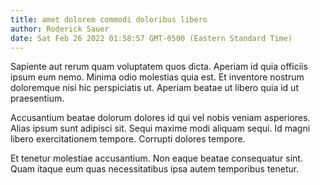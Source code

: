 ```yaml
---
title: amet dolorem commodi doloribus libero
author: Roderick Sauer
date: Sat Feb 26 2022 01:58:57 GMT-0500 (Eastern Standard Time)
---
```

Sapiente aut rerum quam voluptatem quos dicta. Aperiam id quia officiis ipsum eum nemo. Minima odio molestias quia est. Et inventore nostrum doloremque nisi hic perspiciatis ut. Aperiam beatae ut libero quia id ut praesentium.

 Accusantium beatae dolorum dolores id qui vel nobis veniam asperiores. Alias ipsum sunt adipisci sit. Sequi maxime modi aliquam sequi. Id magni libero exercitationem tempore. Corrupti dolores tempore.

 Et tenetur molestiae accusantium. Non eaque beatae consequatur sint. Quam itaque eum quas necessitatibus ipsa autem temporibus tenetur.